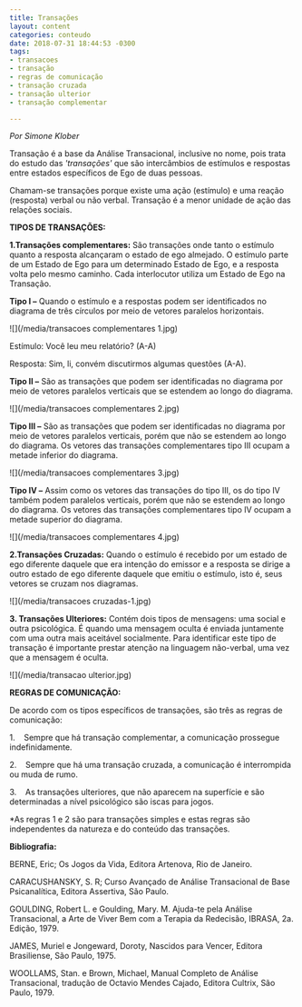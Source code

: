```yaml
---
title: Transações
layout: content
categories: conteudo
date: 2018-07-31 18:44:53 -0300
tags:
- transacoes
- transação
- regras de comunicação
- transação cruzada
- transação ulterior
- transação complementar

---
```

_Por Simone Klober_

Transação é a base da Análise Transacional, inclusive no nome, pois trata do estudo das _'transações'_ que são intercâmbios de estímulos e respostas entre estados específicos de Ego de duas pessoas.

Chamam-se transações porque existe uma ação (estímulo) e uma reação (resposta) verbal ou não verbal. Transação é a menor unidade de ação das relações sociais.

**TIPOS DE TRANSAÇÕES:**

**1.Transações complementares:** São transações onde tanto o estímulo quanto a resposta alcançaram o estado de ego almejado. O estímulo parte de um Estado de Ego para um determinado Estado de Ego, e a resposta volta pelo mesmo caminho. Cada interlocutor utiliza um Estado de Ego na Transação.

**Tipo I –** Quando o estímulo e a respostas podem ser identificados no diagrama de três círculos por meio de vetores paralelos horizontais.

![](/media/transacoes complementares 1.jpg)

Estímulo: Você leu meu relatório? (A-A)

Resposta: Sim, li, convém discutirmos algumas questões (A-A).

**Tipo II –** São as transações que podem ser identificadas no diagrama por meio de vetores paralelos verticais que se estendem ao longo do diagrama.

![](/media/transacoes complementares 2.jpg)

**Tipo III –** São as transações que podem ser identificadas no diagrama por meio de vetores paralelos verticais, porém que não se estendem ao longo do diagrama. Os vetores das transações complementares tipo III ocupam a metade inferior do diagrama.

![](/media/transacoes complementares 3.jpg)

**Tipo IV –** Assim como os vetores das transações do tipo III, os do tipo IV também podem paralelos verticais, porém que não se estendem ao longo do diagrama. Os vetores das transações complementares tipo IV ocupam a metade superior do diagrama.

![](/media/transacoes complementares 4.jpg)

**2.Transações Cruzadas:** Quando o estímulo é recebido por um estado de ego diferente daquele que era intenção do emissor e a resposta se dirige a outro estado de ego diferente daquele que emitiu o estímulo, isto é, seus vetores se cruzam nos diagramas.

![](/media/transacoes cruzadas-1.jpg)

**3. Transações Ulteriores:** Contém dois tipos de mensagens: uma social e outra psicológica. É quando uma mensagem oculta é enviada juntamente com uma outra mais aceitável socialmente. Para identificar este tipo de transação é importante prestar atenção na linguagem não-verbal, uma vez que a mensagem é oculta.

![](/media/transacao ulterior.jpg)

**REGRAS DE COMUNICAÇÃO:**

De acordo com os tipos específicos de transações, são três as regras de comunicação:

1\.    Sempre que há transação complementar, a comunicação prossegue indefinidamente.

2\.    Sempre que há uma transação cruzada, a comunicação é interrompida ou muda de rumo.

3\.    As transações ulteriores, que não aparecem na superfície e são determinadas a nível psicológico são iscas para jogos.

\*As regras 1 e 2 são para transações simples e estas regras são independentes da natureza e do conteúdo das transações.

**Bibliografia:**

BERNE, Eric; Os Jogos da Vida, Editora Artenova, Rio de Janeiro.

CARACUSHANSKY, S. R; Curso Avançado de Análise Transacional de Base Psicanalítica, Editora Assertiva, São Paulo.

GOULDING, Robert L. e Goulding, Mary. M. Ajuda-te pela Análise Transacional, a Arte de Viver Bem com a Terapia da Redecisão, IBRASA, 2a. Edição, 1979.

JAMES, Muriel e Jongeward, Doroty, Nascidos para Vencer, Editora Brasiliense, São Paulo, 1975.

WOOLLAMS, Stan. e Brown, Michael, Manual Completo de Análise Transacional, tradução de Octavio Mendes Cajado, Editora Cultrix, São Paulo, 1979.